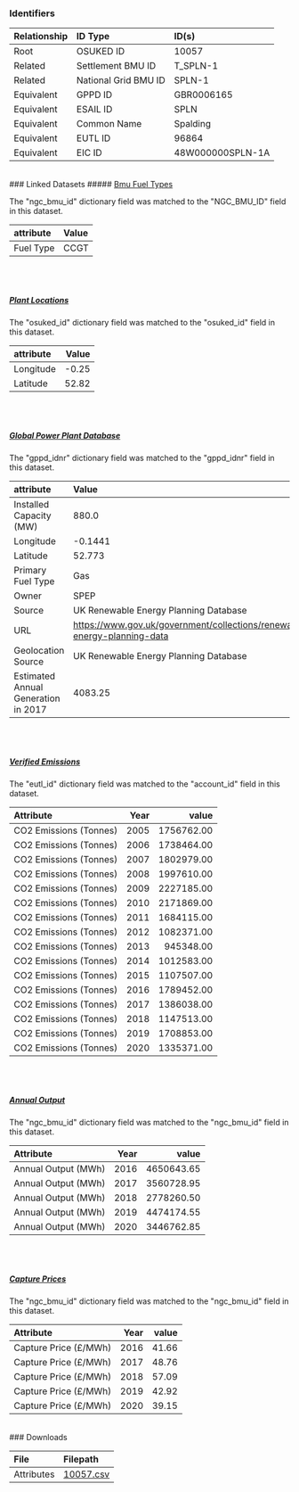 ### Identifiers

| Relationship   | ID Type              | ID(s)            |
|:---------------|:---------------------|:-----------------|
| Root           | OSUKED ID            | 10057            |
| Related        | Settlement BMU ID    | T_SPLN-1         |
| Related        | National Grid BMU ID | SPLN-1           |
| Equivalent     | GPPD ID              | GBR0006165       |
| Equivalent     | ESAIL ID             | SPLN             |
| Equivalent     | Common Name          | Spalding         |
| Equivalent     | EUTL ID              | 96864            |
| Equivalent     | EIC ID               | 48W000000SPLN-1A |

<br>
### Linked Datasets
##### <a href="https://raw.githubusercontent.com/OSUKED/Dictionary-Datasets/main/datasets/bmu-fuel-types/datapackage.json">Bmu Fuel Types</a>



The "ngc_bmu_id" dictionary field was matched to the "NGC_BMU_ID" field in this dataset.

| attribute   | Value   |
|:------------|:--------|
| Fuel Type   | CCGT    |

<br><br>
##### <a href="https://raw.githubusercontent.com/OSUKED/Dictionary-Datasets/main/datasets/plant-locations/datapackage.json">Plant Locations</a>



The "osuked_id" dictionary field was matched to the "osuked_id" field in this dataset.

| attribute   |   Value |
|:------------|--------:|
| Longitude   |   -0.25 |
| Latitude    |   52.82 |

<br><br>
##### <a href="https://raw.githubusercontent.com/OSUKED/Dictionary-Datasets/main/datasets/global-power-plant-database/datapackage.json">Global Power Plant Database</a>



The "gppd_idnr" dictionary field was matched to the "gppd_idnr" field in this dataset.

| attribute                           | Value                                                                    |
|:------------------------------------|:-------------------------------------------------------------------------|
| Installed Capacity (MW)             | 880.0                                                                    |
| Longitude                           | -0.1441                                                                  |
| Latitude                            | 52.773                                                                   |
| Primary Fuel Type                   | Gas                                                                      |
| Owner                               | SPEP                                                                     |
| Source                              | UK Renewable Energy Planning Database                                    |
| URL                                 | https://www.gov.uk/government/collections/renewable-energy-planning-data |
| Geolocation Source                  | UK Renewable Energy Planning Database                                    |
| Estimated Annual Generation in 2017 | 4083.25                                                                  |

<br><br>
##### <a href="https://raw.githubusercontent.com/OSUKED/Dictionary-Datasets/main/datasets/verified-emissions/datapackage.json">Verified Emissions</a>



The "eutl_id" dictionary field was matched to the "account_id" field in this dataset.

| Attribute              |   Year |      value |
|:-----------------------|-------:|-----------:|
| CO2 Emissions (Tonnes) |   2005 | 1756762.00 |
| CO2 Emissions (Tonnes) |   2006 | 1738464.00 |
| CO2 Emissions (Tonnes) |   2007 | 1802979.00 |
| CO2 Emissions (Tonnes) |   2008 | 1997610.00 |
| CO2 Emissions (Tonnes) |   2009 | 2227185.00 |
| CO2 Emissions (Tonnes) |   2010 | 2171869.00 |
| CO2 Emissions (Tonnes) |   2011 | 1684115.00 |
| CO2 Emissions (Tonnes) |   2012 | 1082371.00 |
| CO2 Emissions (Tonnes) |   2013 |  945348.00 |
| CO2 Emissions (Tonnes) |   2014 | 1012583.00 |
| CO2 Emissions (Tonnes) |   2015 | 1107507.00 |
| CO2 Emissions (Tonnes) |   2016 | 1789452.00 |
| CO2 Emissions (Tonnes) |   2017 | 1386038.00 |
| CO2 Emissions (Tonnes) |   2018 | 1147513.00 |
| CO2 Emissions (Tonnes) |   2019 | 1708853.00 |
| CO2 Emissions (Tonnes) |   2020 | 1335371.00 |

<br><br>
##### <a href="https://raw.githubusercontent.com/OSUKED/Dictionary-Datasets/main/datasets/annual-output/datapackage.json">Annual Output</a>



The "ngc_bmu_id" dictionary field was matched to the "ngc_bmu_id" field in this dataset.

| Attribute           |   Year |      value |
|:--------------------|-------:|-----------:|
| Annual Output (MWh) |   2016 | 4650643.65 |
| Annual Output (MWh) |   2017 | 3560728.95 |
| Annual Output (MWh) |   2018 | 2778260.50 |
| Annual Output (MWh) |   2019 | 4474174.55 |
| Annual Output (MWh) |   2020 | 3446762.85 |

<br><br>
##### <a href="https://raw.githubusercontent.com/OSUKED/Dictionary-Datasets/main/datasets/capture-prices/datapackage.json">Capture Prices</a>



The "ngc_bmu_id" dictionary field was matched to the "ngc_bmu_id" field in this dataset.

| Attribute             |   Year |   value |
|:----------------------|-------:|--------:|
| Capture Price (£/MWh) |   2016 |   41.66 |
| Capture Price (£/MWh) |   2017 |   48.76 |
| Capture Price (£/MWh) |   2018 |   57.09 |
| Capture Price (£/MWh) |   2019 |   42.92 |
| Capture Price (£/MWh) |   2020 |   39.15 |


<br>
### Downloads


| File       | Filepath                                                                              |
|:-----------|:--------------------------------------------------------------------------------------|
| Attributes | [10057.csv](https://osuked.github.io/Power-Station-Dictionary/object_attrs/10057.csv) |
